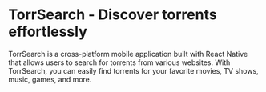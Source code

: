 # TorrSearch - Discover torrents effortlessly

TorrSearch is a cross-platform mobile application built with React Native that allows users to search for torrents from various websites. With TorrSearch, you can easily find torrents for your favorite movies, TV shows, music, games, and more.